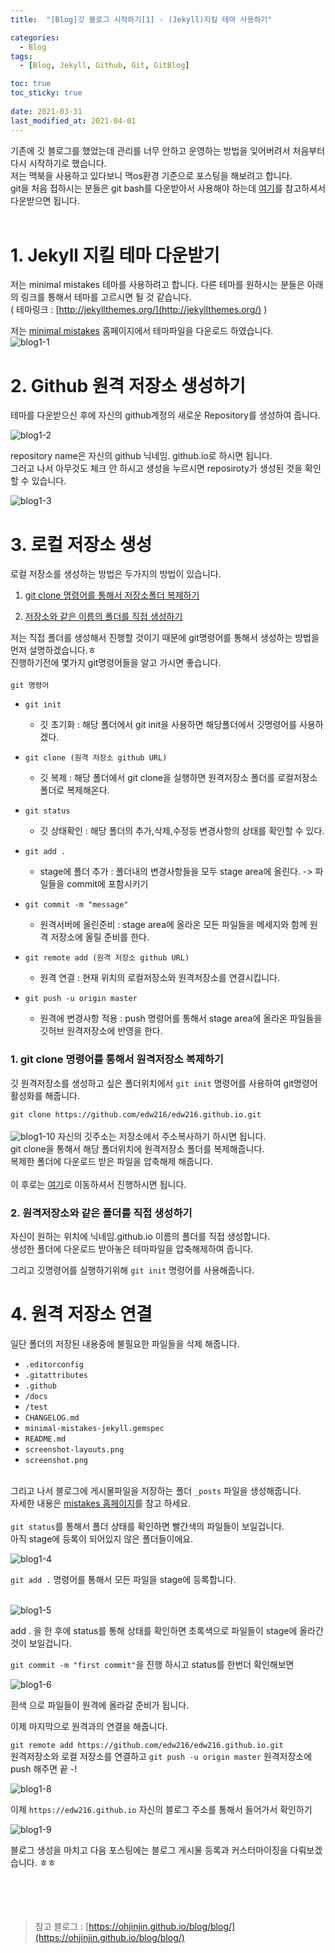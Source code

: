 ```yaml
---
title:  "[Blog]깃 블로그 시작하기[1] - (Jekyll)지킬 테마 사용하기"

categories:
  - Blog
tags:
  - [Blog, Jekyll, Github, Git, GitBlog]

toc: true
toc_sticky: true
 
date: 2021-03-31
last_modified_at: 2021-04-01
---
```


기존에 깃 블로그를 했었는데 관리를 너무 안하고 운영하는 방법을 잊어버려서 처음부터 다시 시작하기로 했습니다.<br>
저는 맥북을 사용하고 있다보니 맥os환경 기준으로 포스팅을 해보려고 합니다.<br>
git을 처음 접하시는 분들은 git bash를 다운받아서 사용해야 하는데 [여기](https://hyeonjiwon.github.io/etc/git_install)를 참고하셔서 다운받으면 됩니다. <br><br>

# 1. Jekyll 지킬 테마 다운받기
 
 저는 minimal mistakes 테마를 사용하려고 합니다. 
 다른 테마를 원하시는 분들은 아래의 링크를 통해서 테마를 고르시면 될 것 같습니다.<br>
( 테마링크 : [http://jekyllthemes.org/](http://jekyllthemes.org/) )

저는 [minimal mistakes](https://github.com/mmistakes/minimal-mistakes) 홈페이지에서 테마파일을 다운로드 하였습니다. <br>
![blog1-1](https://github.com/edw216/edw216.github.io/blob/master/assets/images/blog1/blog1-1.png?raw=true)



# 2. Github 원격 저장소 생성하기

테마를 다운받으신 후에 자신의 github계정의 새로운 Repository를 생성하여 줍니다.<br>

![blog1-2](https://github.com/edw216/edw216.github.io/blob/master/assets/images/blog1/blog1-2.png?raw=true)

repository name은 자신의 github 닉네임. github.io로 하시면 됩니다.<br>
그러고 나서 아무것도 체크 안 하시고 생성을 누르시면 reposiroty가 생성된 것을 확인할 수 있습니다.

![blog1-3](https://github.com/edw216/edw216.github.io/blob/master/assets/images/blog1/blog1-3.png?raw=true)


# 3. 로컬 저장소 생성 

로컬 저장소를 생성하는 방법은 두가지의 방법이 있습니다.

1. [git clone 명령어를 통해서 저장소폴더 복제하기](#1-git-clone-명령어를-통해서-원격저장소-복제하기)
   
2. [저장소와 같은 이름의 폴더를 직접 생성하기](#2-원격저장소와-같은-폴더를-직접-생성하기)

저는 직접 폴더를 생성해서 진행할 것이기 때문에 git명령어를 통해서 생성하는 방법을 먼저 설명하겠습니다.ㅎ<br>
진행하기전에 몇가지 git명령어들을 알고 가시면 좋습니다.<br><br>
 `git 명령어`

- `git init`<br>
    - 깃 초기화 : 해당 폴더에서 git init을 사용하면 해당폴더에서 깃명령어를 사용하겠다.


- `git clone (원격 저장소 github URL)`<br>
    - 깃 복제 : 해당 폴더에서 git clone을 실행하면 원격저장소 폴더를 로컬저장소 폴더로 복제해온다.

- `git status`
    - 깃 상태확인 : 해당 폴더의 추가,삭제,수정등 변경사항의 상태를 확인할 수 있다. 

- `git add . `
    - stage에 폴더 추가 : 폴더내의 변경사항들을 모두 stage area에 올린다. -> 파일들을 commit에 포함시키기

- `git commit -m "message"`
    - 원격서버에 올린준비 : stage area에 올라온 모든 파일들을 메세지와 함께 원격 저장소에 올릴 준비를 한다. 

- `git remote add (원격 저장소 github URL)`
    - 원격 연결 : 현재 위치의 로컬저장소와 원격저장소를 연결시킵니다.

- `git push -u origin master`
    - 원격에 변경사항 적용 : push 명령어를 통해서 stage area에 올라온 파일들을 깃허브 원격저장소에 반영을 한다. 

### 1. git clone 명령어를 통해서 원격저장소 복제하기
  깃 원격저장소를 생성하고 싶은 폴더위치에서 `git init` 명령어를 사용하여 git명령어활성화를 해줍니다.<br>

  `git clone https://github.com/edw216/edw216.github.io.git`<br><br>
  ![blog1-10](https://github.com/edw216/edw216.github.io/blob/master/assets/images/blog1/blog1-10.png?raw=true)
  자신의 깃주소는 저장소에서 주소복사하기 하시면 됩니다.<br>
  git clone을 통해서 해당 폴더위치에 원격저장소 폴더를 복제해줍니다.<br>
  복제한 폴더에 다운로드 받은 파일을 압축해제 해줍니다.<br><br>
  이 후로는 [여기](#4-원격-저장소-연결)로 이동하셔서 진행하시면 됩니다.

### 2. 원격저장소와 같은 폴더를 직접 생성하기

자신이 원하는 위치에 닉네임.github.io 이름의 폴더를 직접 생성합니다.<br>
생성한 폴더에 다운로드 받아놓은 테마파일을 압축해제하여 줍니다.<br>

그리고 깃명령어를 실행하기위해 `git init` 명령어를 사용해줍니다.

# 4. 원격 저장소 연결

일단 폴더의 저장된 내용중에 불필요한 파일들을 삭제 해줍니다.<br>
- `.editorconfig`
- `.gitattributes`
- `.github`
- `/docs`
- `/test`
- `CHANGELOG.md`
- `minimal-mistakes-jekyll.gemspec`
- `README.md`
- `screenshot-layouts.png`
- `screenshot.png`
  
<br>그리고 나서 블로그에 게시물파일을 저장하는 폴더 `_posts` 파일을 생성해줍니다.<br>
자세한 내용은 [mistakes 홈페이지](https://mmistakes.github.io/minimal-mistakes/docs/quick-start-guide/#remote-theme-method)를 참고 하세요.<br><br>
`git status`를 통해서 폴더 상태를 확인하면 빨간색의 파일들이 보일겁니다.<br>
아직 stage에 등록이 되어있지 않은 폴더들이에요.<br> 

![blog1-4](https://github.com/edw216/edw216.github.io/blob/master/assets/images/blog1/blog1-4.png?raw=true)


`git add .` 명령어를 통해서 모든 파일을 stage에 등록합니다.<br><br>

![blog1-5](https://github.com/edw216/edw216.github.io/blob/master/assets/images/blog1/blog1-5.png?raw=true)

add . 을 한 후에 status를 통해 상태를 확인하면 초록색으로 파일들이 stage에 올라간 것이 보일겁니다.<br>

`git commit -m "first commit"`을 진행 하시고 status를 한번더 확인해보면<br>

![blog1-6](https://github.com/edw216/edw216.github.io/blob/master/assets/images/blog1/blog1-6.png?raw=true)

흰색 으로 파일들이 원격에 올라갈 준비가 됩니다.<br>

이제 마지막으로 원격과의 연결을 해줍니다.<br>

`git remote add https://github.com/edw216/edw216.github.io.git` <br>
원격저장소와 로컬 저장소를 연결하고 `git push -u origin master` 원격저장소에 push 해주면 끝 -!<br>


![blog1-8](https://github.com/edw216/edw216.github.io/blob/master/assets/images/blog1/blog1-8.png?raw=true)


이제 `https://edw216.github.io` 자신의 블로그 주소를 통해서 들어가서 확인하기<br>

![blog1-9](https://github.com/edw216/edw216.github.io/blob/master/assets/images/blog1/blog1-9.png?raw=true)



블로그 생성을 마치고 다음 포스팅에는 블로그 게시물 등록과 커스터마이징을 다뤄보겠습니다. ㅎㅎ
<br><br><br><br><br>


> 참고 블로그 : [https://ohjinjin.github.io/blog/blog/](https://ohjinjin.github.io/blog/blog/)
